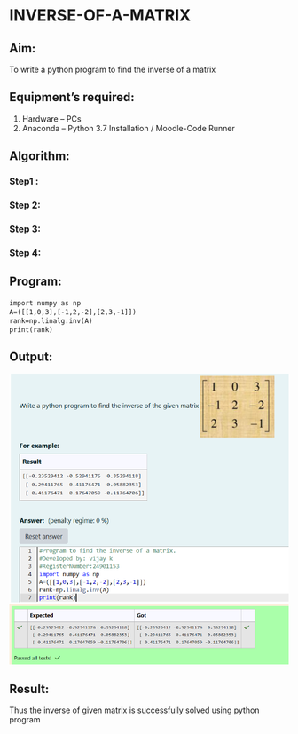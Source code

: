 # INVERSE-OF-A-MATRIX
## Aim:
To write a python program to find the inverse of a matrix
## Equipment’s required:
1. 	Hardware – PCs
2. 	Anaconda – Python 3.7 Installation / Moodle-Code Runner
## Algorithm:
### Step1 : 
### Step 2: 
### Step 3: 
### Step 4: 

## Program:
    import numpy as np
    A=([[1,0,3],[-1,2,-2],[2,3,-1]])
    rank=np.linalg.inv(A)
    print(rank)
## Output:
![image1](image.png)
![image2](image-1.png)

## Result:
Thus the inverse of given matrix is successfully solved using python program

